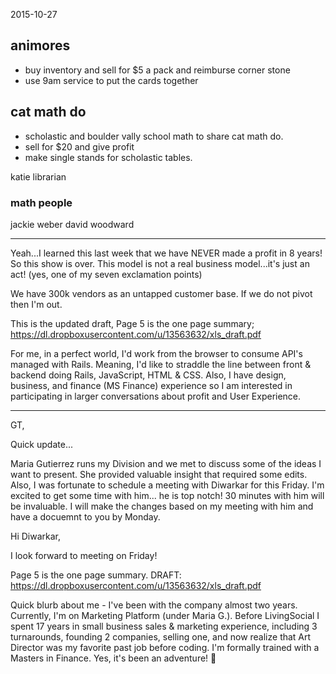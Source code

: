 2015-10-27

## animores
- buy inventory and sell for $5 a pack and reimburse corner stone
- use 9am service to put the cards together

## cat math do
- scholastic and boulder vally school math to share cat math do.
- sell for $20 and give profit
- make single stands for scholastic tables.

katie librarian

### math people 
jackie weber
david woodward

---

Yeah...I learned this last week that we have NEVER made a profit in 8 years!
So this show is over. This model is not a real business model...it's just an act! (yes, one of my seven exclamation points)

We have 300k vendors as an untapped customer base. If we do not pivot then I'm out.

This is the updated draft, 
Page 5 is the one page summary; 
https://dl.dropboxusercontent.com/u/13563632/xls_draft.pdf

For me, in a perfect world, I'd work from the browser to consume API's managed with Rails. Meaning, I'd like to straddle the line between front & backend doing Rails, JavaScript, HTML & CSS. Also, I have design, business, and finance (MS Finance) experience so I am interested in participating in larger conversations about profit and User Experience.

---
GT,

Quick update...

Maria Gutierrez runs my Division and we met to discuss some of the ideas I want to present. She provided valuable insight that required some edits. Also, I was fortunate to schedule a meeting with Diwarkar for this Friday. I'm excited to get some time with him... he is top notch! 30 minutes with him will be invaluable.
I will make the changes based on my meeting with him and have a docuemnt to you by Monday.


Hi Diwarkar,

I look forward to meeting on Friday!

Page 5 is the one page summary.
DRAFT: https://dl.dropboxusercontent.com/u/13563632/xls_draft.pdf

Quick blurb about me - I've been with the company almost two years. Currently, I'm on Marketing Platform (under Maria G.). Before LivingSocial I spent 17 years in small business sales & marketing experience, including 3 turnarounds, founding 2 companies, selling one, and now realize that Art Director was my favorite past job before coding. I'm formally trained with a Masters in Finance. Yes, it's been an adventure! 

